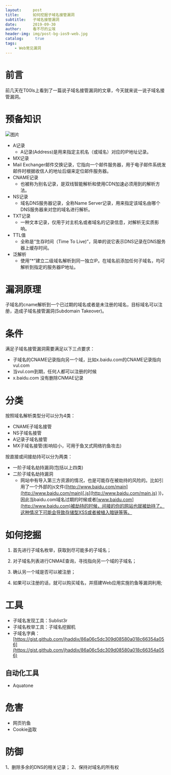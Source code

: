 ```yaml
---
layout:     post
title:      如何挖掘子域名接管漏洞
subtitle:   子域名接管漏洞
date:       2019-09-30
author:     看不尽的尘埃
header-img: img/post-bg-ios9-web.jpg
catalog: 	 true
tags:
    - Web常见漏洞
---
```

# 前言
前几天在T00ls上看到了一篇说子域名接管漏洞的文章，今天就来说一说子域名接管漏洞。
# 预备知识
![图片](../../../../img/Subdomain_Takeover_1.png)
* A记录
  * A记录(Address)是用来指定主机名（或域名）对应的IP地址记录。
* MX记录
* Mail Exchanger邮件交换记录，它指向一个邮件服务器，用于电子邮件系统发邮件时根据收信人的地址后缀来定位邮件服务器。﻿
* CNAME记录
  * 也被称为别名记录，是双线智能解析和使用CDN加速必须用到的解析方法。
* NS记录
  * 域名DNS服务器记录，全称Name Server记录，用来指定该域名由哪个DNS服务器来对您的域名进行解析。
* TXT记录
  * 一种文本记录，仅用于对主机名或者域名的记录信息，对解析无实质影响。
* TTL值
  * 全称是“生存时间（Time To Live)”，简单的说它表示DNS记录在DNS服务器上缓存时间。
* 泛解析
  * 使用“*”建立二级域名解析到同一独立IP。在域名前添加任何子域名，均可解析到指定的服务器IP地址。
  
# 漏洞原理
子域名的cname解析到一个已过期的域名或者是未注册的域名，目标域名可以注册，造成子域名接管漏洞(Subdomain Takeover)。

# 条件
满足子域名接管漏洞需要满足以下三点要求：
* 子域名的CNAME记录指向另一个域，比如x.baidu.com的CNAME记录指向vul.com
* 当vul.com到期，任何人都可以注册的时候
* x.baidu.com 没有删除CNMAE记录

# 分类
按照域名解析类型分可以分为4类：
* CNAME子域名接管
* NS子域名接管
* A记录子域名接管
* MX子域名接管(影响较小，可用于鱼叉式网络钓鱼攻击)

按直接或间接劫持可以分为两类：
* 一阶子域名劫持漏洞(包括以上四类)
* 二阶子域名劫持漏洞
  * 网站中有导入第三方资源的情况，也是可能存在被劫持的风险的。比如引用了一个外部的js文件([http://www.baidu.com/main](http://www.baidu.com/main)[.js](http://www.baidu.com/main.js)
))，因此当baidu.com域名过期的时候或者[www.baidu.com](http://www.baidu.com)被劫持的时候，间接的你的网站也就被劫持了。这种情况下可能会导致存储型XSS或者被植入暗链等等。

# 如何挖掘
1. 首先进行子域名枚举，获取到尽可能多的子域名；

2. 对子域名列表进行CNMAE查询，寻找指向另一个域的子域名；
3. 确认另一个域是否可以被注册；
4. 如果可以注册的话，就可以购买域名，并搭建Web应用实施钓鱼等漏洞利用;

# 工具
- 子域名发现工具：Sublist3r
- 子域名枚举工具：子域名挖掘机
- 子域名字典：[https://gist.github.com/jhaddix/86a06c5dc309d08580a018c66354a056](https://gist.github.com/jhaddix/86a06c5dc309d08580a018c66354a056)

## 自动化工具
* Aquatone

# 危害
* 网页钓鱼
* Cookie盗取
# 防御
1、删除多余的DNS的相关记录；
2、保持对域名的所有权








